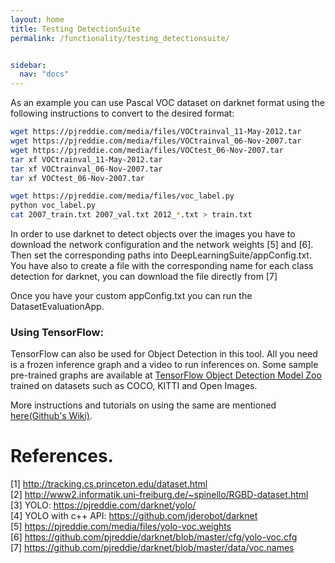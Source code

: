 ```yaml
---
layout: home
title: Testing DetectionSuite
permalink: /functionality/testing_detectionsuite/


sidebar:
  nav: "docs"
---
```


As an example you can use Pascal VOC dataset on darknet format using the following instructions to convert to the desired format:
```bash
wget https://pjreddie.com/media/files/VOCtrainval_11-May-2012.tar
wget https://pjreddie.com/media/files/VOCtrainval_06-Nov-2007.tar
wget https://pjreddie.com/media/files/VOCtest_06-Nov-2007.tar
tar xf VOCtrainval_11-May-2012.tar
tar xf VOCtrainval_06-Nov-2007.tar
tar xf VOCtest_06-Nov-2007.tar

wget https://pjreddie.com/media/files/voc_label.py
python voc_label.py
cat 2007_train.txt 2007_val.txt 2012_*.txt > train.txt
```

In order to use darknet to detect objects over the images you have to download the network configuration and the network weights [5] and [6]. Then set the corresponding paths into DeepLearningSuite/appConfig.txt. You have also to create a file with the corresponding name for each class detection for darknet, you can download the file directly from [7]

Once you have your custom appConfig.txt you can run the DatasetEvaluationApp.

### Using TensorFlow:
TensorFlow can also be used for Object Detection in this tool. All you need is a frozen inference graph and a video to run inferences on.
Some sample pre-trained graphs are available at [TensorFlow Object Detection Model Zoo](https://github.com/tensorflow/models/blob/master/research/object_detection/g3doc/detection_model_zoo.md) trained on datasets such as COCO, KITTI and Open Images.

More instructions and tutorials on using the same are mentioned [here(Github's Wiki)](https://github.com/JdeRobot/dl-DetectionSuite/wiki).


# References.
[1] http://tracking.cs.princeton.edu/dataset.html \
[2] http://www2.informatik.uni-freiburg.de/~spinello/RGBD-dataset.html \
[3] YOLO: https://pjreddie.com/darknet/yolo/ \
[4] YOLO with c++ API: https://github.com/jderobot/darknet \
[5] https://pjreddie.com/media/files/yolo-voc.weights \
[6] https://github.com/pjreddie/darknet/blob/master/cfg/yolo-voc.cfg \
[7] https://github.com/pjreddie/darknet/blob/master/data/voc.names
